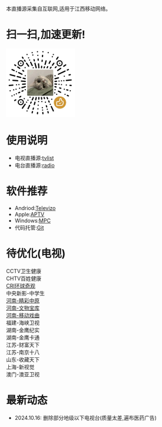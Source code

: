 本直播源采集自互联网,适用于江西移动网络。
# 扫一扫,加速更新!
![icon](/img/wx_reward_qrcode.png)
# 使用说明
- 电视直播源:[tvlist](https://huangsuming.github.io/iptv/list/tvlist.txt)
- 电台直播源:[radio](https://huangsuming.github.io/iptv/list/radio.txt)

# 软件推荐
- Andriod:[Televizo](https://televizo.net/)
- Apple:[APTV](https://apps.apple.com/cn/app/id1630403500)
- Windows:[MPC](https://github.com/clsid2/mpc-hc/releases)
- 代码托管:[Git](https://www.cnblogs.com/jetsung/p/git-service.html)

# 待优化(电视)
  CCTV卫生健康<br>
  CHTV百姓健康<br>
  [CRI环球奇观](http://111.61.236.247:9081/hls/63/index.m3u8)<br>
  中央新影-中学生<br>
  [河南-睛彩中原](http://live.dxhmt.cn:9080/19903718786/854deb36f8db4c9098cad18cc35bd632.m3u8)<br>
  [河南-文物宝库](http://live.dxhmt.cn:9080/19903718786/503136115d714e6796389709a5c74f77.m3u8)<br>
  [河南-移动戏曲](http://live.dxhmt.cn:9080/19903718786/a9aab4c5eef74da18d684c75c6dd7e10.m3u8)<br>
  福建-海峡卫视<br>
  湖南-金鹰纪实<br>
  湖南-金鹰卡通<br>
  江苏-财富天下<br>
  江苏-南京十八<br>
  山东-收藏天下<br>
  上海-新视觉<br>
  澳门-澳亚卫视<br>

# 最新动态
- 2024.10.16: 删除部分地级以下电视台(质量太差,遍布医药广告)

